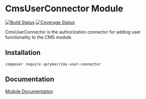 # CmsUserConnector Module
[![Build Status](https://travis-ci.org/spryker/CmsUserConnector.svg)](https://travis-ci.org/spryker/CmsUserConnector)
[![Coverage Status](https://coveralls.io/repos/github/spryker/CmsUserConnector/badge.svg)](https://coveralls.io/github/spryker/CmsUserConnector)

CmsUserConnector is the authorization connector for adding user functionality to the CMS module.

## Installation

```
composer require spryker/cms-user-connector
```

## Documentation

[Module Documentation](http://academy.spryker.com/developing_with_spryker/module_guide/content_management/cms/cms.html)
